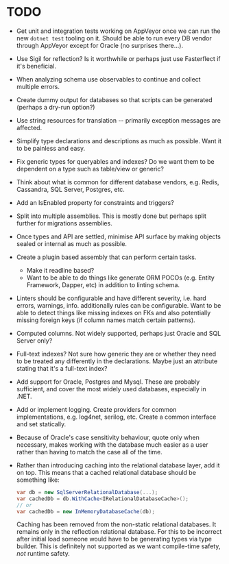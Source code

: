 # TODO

* Get unit and integration tests working on AppVeyor once we can run the new
  `dotnet test` tooling on it. Should be able to run every DB vendor through
  AppVeyor except for Oracle (no surprises there...).

* Use Sigil for reflection? Is it worthwhile or perhaps just use Fasterflect
  if it's beneficial.

* When analyzing schema use observables to continue and collect multiple errors.

* Create dummy output for databases so that scripts can be generated (perhaps
  a dry-run option?)

* Use string resources for translation -- primarily exception messages are affected.

* Simplify type declarations and descriptions as much as possible. Want it to be
  painless and easy.

* Fix generic types for queryables and indexes? Do we want them to be dependent
  on a type such as table/view or generic?

* Think about what is common for different database vendors, e.g. Redis, Cassandra,
  SQL Server, Postgres, etc.

* Add an IsEnabled property for constraints and triggers?

* Split into multiple assemblies. This is mostly done but perhaps split further for
  migrations assemblies.

* Once types and API are settled, minimise API surface by making objects sealed or
  internal as much as possible.

* Create a plugin based assembly that can perform certain tasks.
  * Make it readline based?
  * Want to be able to do things like generate ORM POCOs (e.g. Entity Framework, Dapper, etc)
    in addition to linting schema.

* Linters should be configurable and have different severity, i.e. hard errors, warnings, info.
  additionally rules can be configurable. Want to be able to detect things like missing
  indexes on FKs and also potentially missing foreign keys (if column names match certain patterns).

* Computed columns. Not widely supported, perhaps just Oracle and SQL Server only?

* Full-text indexes? Not sure how generic they are or whether they need to be treated any
  differently in the declarations. Maybe just an attribute stating that it's a full-text index?

* Add support for Oracle, Postgres and Mysql. These are probably sufficient, and cover the most
  widely used databases, especially in .NET.

* Add or implement logging. Create providers for common implementations, e.g.
  log4net, serilog, etc. Create a common interface and set statically.

* Because of Oracle's case sensitivity behaviour, quote only when necessary, makes
  working with the database much easier as a user rather than having to match the
  case all of the time.

* Rather than introducing caching into the relational database layer, add it on top.
  This means that a cached relational database should be something like:

  ```csharp
  var db = new SqlServerRelationalDatabase(...);
  var cachedDb = db.WithCache<IRelationalDatabaseCache>();
  // or
  var cachedDb = new InMemoryDatabaseCache(db);
  ```
  Caching has been removed from the non-static relational databases. It remains only in the
  reflection relational database. For this to be incorrect after initial load someone would
  have to be generating types via type builder. This is definitely not supported as we want
  compile-time safety, *not* runtime safety.

